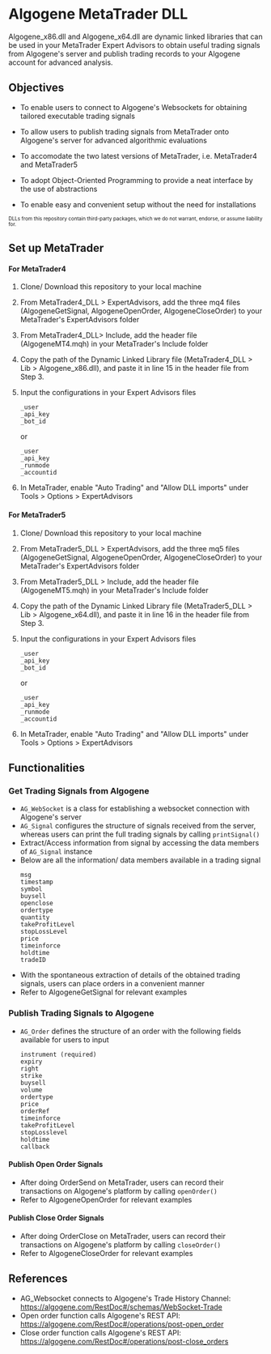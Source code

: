 # Algogene MetaTrader DLL

Algogene_x86.dll and Algogene_x64.dll are dynamic linked libraries that can be used in your MetaTrader Expert Advisors to obtain useful trading signals from Algogene's server and publish trading records to your Algogene account for advanced analysis.

## Objectives

* To enable users to connect to Algogene's Websockets for obtaining tailored executable trading signals

* To allow users to publish trading signals from MetaTrader onto Algogene's server for advanced algorithmic evaluations 

* To accomodate the two latest versions of MetaTrader, i.e. MetaTrader4 and MetaTrader5

* To adopt Object-Oriented Programming to provide a neat interface by the use of abstractions

* To enable easy and convenient setup without the need for installations

<sub><sup>DLLs from this repository contain third-party packages, which we do not warrant, endorse, or assume liability for.</sup></sub>

## Set up MetaTrader

#### For MetaTrader4

1. Clone/ Download this repository to your local machine

2. From MetaTrader4_DLL > ExpertAdvisors, add the three mq4 files (AlgogeneGetSignal, AlgogeneOpenOrder, AlgogeneCloseOrder) to your MetaTrader's ExpertAdvisors folder

3. From MetaTrader4_DLL> Include, add the header file (AlgogeneMT4.mqh) in your MetaTrader's Include folder

4. Copy the path of the Dynamic Linked Library file (MetaTrader4_DLL > Lib > Algogene_x86.dll), and paste it in line 15 in the header file from Step 3.

5. Input the configurations in your Expert Advisors files
	```
	_user
	_api_key
	_bot_id
	```
	or 
	```
	_user
	_api_key
	_runmode
	_accountid
	```

6. In MetaTrader, enable "Auto Trading" and "Allow DLL imports" under Tools > Options > ExpertAdvisors

#### For MetaTrader5

1. Clone/ Download this repository to your local machine

2. From MetaTrader5_DLL > ExpertAdvisors, add the three mq5 files (AlgogeneGetSignal, AlgogeneOpenOrder, AlgogeneCloseOrder) to your MetaTrader's ExpertAdvisors folder

3. From MetaTrader5_DLL > Include, add the header file (AlgogeneMT5.mqh) in your MetaTrader's Include folder

4. Copy the path of the Dynamic Linked Library file (MetaTrader5_DLL > Lib > Algogene_x64.dll), and paste it in line 16 in the header file from Step 3.

5. Input the configurations in your Expert Advisors files
	```
	_user
	_api_key
	_bot_id
	```
	or 
	```
	_user
	_api_key
	_runmode
	_accountid
	```

6. In MetaTrader, enable "Auto Trading" and "Allow DLL imports" under Tools > Options > ExpertAdvisors

## Functionalities

### Get Trading Signals from Algogene

- `AG_WebSocket` is a class for establishing a websocket connection with Algogene's server
- `AG_Signal` configures the structure of signals received from the server, whereas users can print the full trading signals by calling `printSignal()`
- Extract/Access information from signal by accessing the data members of `AG_Signal` instance
- Below are all the information/ data members available in a trading signal
	```
	msg
	timestamp
	symbol
	buysell
	openclose
	ordertype
	quantity
	takeProfitLevel
	stopLossLevel
	price
	timeinforce
	holdtime
	tradeID
	```
- With the spontaneous extraction of details of the obtained trading signals, users can place orders in a convenient manner
- Refer to AlgogeneGetSignal for relevant examples

### Publish Trading Signals to Algogene

- `AG_Order` defines the structure of an order with the following fields available for users to input
	```
	instrument (required)
	expiry
	right
	strike
	buysell
	volume
	ordertype
	price
	orderRef
	timeinforce
	takeProfitLevel
	stopLosslevel
	holdtime
	callback
	```

#### Publish Open Order Signals
- After doing OrderSend on MetaTrader, users can record their transactions on Algogene's platform by calling `openOrder()`
- Refer to AlgogeneOpenOrder for relevant examples

#### Publish Close Order Signals
- After doing OrderClose on MetaTrader, users can record their transactions on Algogene's platform by calling `closeOrder()`
- Refer to AlgogeneCloseOrder for relevant examples

## References

- AG_Websocket connects to Algogene's Trade History Channel: https://algogene.com/RestDoc#/schemas/WebSocket-Trade
- Open order function calls Algogene's REST API: https://algogene.com/RestDoc#/operations/post-open_order
- Close order function calls Algogene's REST API: https://algogene.com/RestDoc#/operations/post-close_orders


